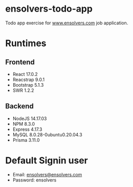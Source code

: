 # ensolvers-todo-app

Todo app exercise for www.ensolvers.com job application.

# Runtimes

## Frontend

- React 17.0.2
- Reacstrap 9.0.1
- Bootstrap 5.1.3
- SWR 1.2.2

## Backend
- NodeJS 14.17.03
- NPM 8.3.0
- Express 4.17.3
- MySQL 8.0.28-0ubuntu0.20.04.3
- Prisma 3.11.0

# Default Signin user

- Email: ensolvers@ensolvers.com
- Password: ensolvers
